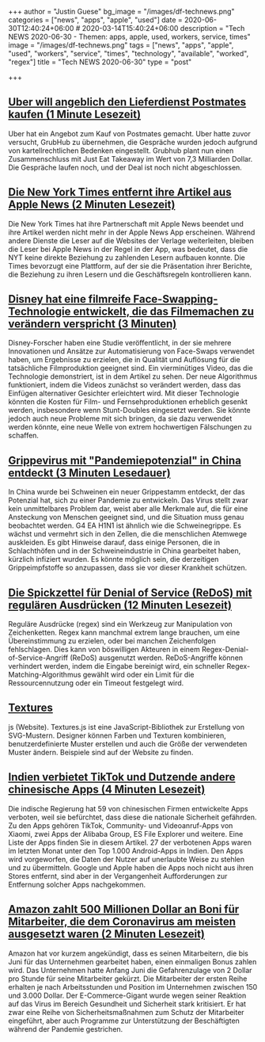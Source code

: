 +++
author = "Justin Guese"
bg_image = "/images/df-technews.png"
categories = ["news", "apps", "apple", "used"]
date = 2020-06-30T12:40:24+06:00 # 2020-03-14T15:40:24+06:00
description = "Tech NEWS 2020-06-30 - Themen: apps, apple, used, workers, service, times"
image = "/images/df-technews.png"
tags = ["news", "apps", "apple", "used", "workers", "service", "times", "technology", "available", "worked", "regex"]
title = "Tech NEWS 2020-06-30"
type = "post"

+++

## [Uber will angeblich den Lieferdienst Postmates kaufen (1 Minute Lesezeit)](https://www.cnet.com/news/uber-reportedly-looking-to-buy-postmates-delivery-service//1/0100017304b75c58-c8bcb212-0632-4be6-9bfb-73cf821ea61c-000000/o-qBrx1WFapxCnBG8yn_HwL7wXfhp1WCb1CenhCRbz8=147)

 Uber hat ein Angebot zum Kauf von Postmates gemacht. Uber hatte zuvor versucht, GrubHub zu übernehmen, die Gespräche wurden jedoch aufgrund von kartellrechtlichen Bedenken eingestellt. Grubhub plant nun einen Zusammenschluss mit Just Eat Takeaway im Wert von 7,3 Milliarden Dollar. Die Gespräche laufen noch, und der Deal ist noch nicht abgeschlossen.

## [Die New York Times entfernt ihre Artikel aus Apple News (2 Minuten Lesezeit)](https://www.engadget.com/new-york-times-leaves-apple-news-app-183623496.html/1/0100017304b75c58-c8bcb212-0632-4be6-9bfb-73cf821ea61c-000000/l7jN5UOCOnQ0aTzXy_I9ePxqtUhJ33NnT4zQl6RaxYo=147)

 Die New York Times hat ihre Partnerschaft mit Apple News beendet und ihre Artikel werden nicht mehr in der Apple News App erscheinen. Während andere Dienste die Leser auf die Websites der Verlage weiterleiten, bleiben die Leser bei Apple News in der Regel in der App, was bedeutet, dass die NYT keine direkte Beziehung zu zahlenden Lesern aufbauen konnte. Die Times bevorzugt eine Plattform, auf der sie die Präsentation ihrer Berichte, die Beziehung zu ihren Lesern und die Geschäftsregeln kontrollieren kann.

## [Disney hat eine filmreife Face-Swapping-Technologie entwickelt, die das Filmemachen zu verändern verspricht (3 Minuten)](https://gizmodo.com/disneys-developed-movie-quality-face-swapping-technolog-1844202003/1/0100017304b75c58-c8bcb212-0632-4be6-9bfb-73cf821ea61c-000000/hOw15FfMn6H7D7p3dUYpFnJDhr-C5P3sqHXjdOPSJjI=147)

 Disney-Forscher haben eine Studie veröffentlicht, in der sie mehrere Innovationen und Ansätze zur Automatisierung von Face-Swaps verwendet haben, um Ergebnisse zu erzielen, die in Qualität und Auflösung für die tatsächliche Filmproduktion geeignet sind. Ein vierminütiges Video, das die Technologie demonstriert, ist in dem Artikel zu sehen. Der neue Algorithmus funktioniert, indem die Videos zunächst so verändert werden, dass das Einfügen alternativer Gesichter erleichtert wird. Mit dieser Technologie könnten die Kosten für Film- und Fernsehproduktionen erheblich gesenkt werden, insbesondere wenn Stunt-Doubles eingesetzt werden. Sie könnte jedoch auch neue Probleme mit sich bringen, da sie dazu verwendet werden könnte, eine neue Welle von extrem hochwertigen Fälschungen zu schaffen.

## [Grippevirus mit "Pandemiepotenzial" in China entdeckt (3 Minuten Lesedauer)](https://www.bbc.com/news/health-53218704/1/0100017304b75c58-c8bcb212-0632-4be6-9bfb-73cf821ea61c-000000/e-DKjWtXng963E-9MdcHCaIaazdSD1wunrEKCzQcqD0=147)

 In China wurde bei Schweinen ein neuer Grippestamm entdeckt, der das Potenzial hat, sich zu einer Pandemie zu entwickeln. Das Virus stellt zwar kein unmittelbares Problem dar, weist aber alle Merkmale auf, die für eine Ansteckung von Menschen geeignet sind, und die Situation muss genau beobachtet werden. G4 EA H1N1 ist ähnlich wie die Schweinegrippe. Es wächst und vermehrt sich in den Zellen, die die menschlichen Atemwege auskleiden. Es gibt Hinweise darauf, dass einige Personen, die in Schlachthöfen und in der Schweineindustrie in China gearbeitet haben, kürzlich infiziert wurden. Es könnte möglich sein, die derzeitigen Grippeimpfstoffe so anzupassen, dass sie vor dieser Krankheit schützen.

## [Die Spickzettel für Denial of Service (ReDoS) mit regulären Ausdrücken (12 Minuten Lesezeit)](https://levelup.gitconnected.com/the-regular-expression-denial-of-service-redos-cheat-sheet-a78d0ed7d865/1/0100017304b75c58-c8bcb212-0632-4be6-9bfb-73cf821ea61c-000000/hZqdQ8NL35gYxnBBw0BnjUfL7_OVNJ3KIpdJK7MYDfU=147)

 Reguläre Ausdrücke (regex) sind ein Werkzeug zur Manipulation von Zeichenketten. Regex kann manchmal extrem lange brauchen, um eine Übereinstimmung zu erzielen, oder bei manchen Zeichenfolgen fehlschlagen. Dies kann von böswilligen Akteuren in einem Regex-Denial-of-Service-Angriff (ReDoS) ausgenutzt werden. ReDoS-Angriffe können verhindert werden, indem die Eingabe bereinigt wird, ein schneller Regex-Matching-Algorithmus gewählt wird oder ein Limit für die Ressourcennutzung oder ein Timeout festgelegt wird.

## [Textures](https://riccardoscalco.it/textures//1/0100017304b75c58-c8bcb212-0632-4be6-9bfb-73cf821ea61c-000000/dm_X6lmMTpzVW0iV4rGoaPrlwQMZbrjzRHgGBqHAs0c=147)

js (Website). Textures.js ist eine JavaScript-Bibliothek zur Erstellung von SVG-Mustern. Designer können Farben und Texturen kombinieren, benutzerdefinierte Muster erstellen und auch die Größe der verwendeten Muster ändern. Beispiele sind auf der Website zu finden.

## [Indien verbietet TikTok und Dutzende andere chinesische Apps (4 Minuten Lesezeit)](https://techcrunch.com/2020/06/29/india-bans-tiktok-dozens-of-other-chinese-apps//1/0100017304b75c58-c8bcb212-0632-4be6-9bfb-73cf821ea61c-000000/squ3NM0MKzhHfjfBiXG_LzXdNdxbhK5s5Pnx-npLAbQ=147)

 Die indische Regierung hat 59 von chinesischen Firmen entwickelte Apps verboten, weil sie befürchtet, dass diese die nationale Sicherheit gefährden. Zu den Apps gehören TikTok, Community- und Videoanruf-Apps von Xiaomi, zwei Apps der Alibaba Group, ES File Explorer und weitere. Eine Liste der Apps finden Sie in diesem Artikel. 27 der verbotenen Apps waren im letzten Monat unter den Top 1.000 Android-Apps in Indien. Den Apps wird vorgeworfen, die Daten der Nutzer auf unerlaubte Weise zu stehlen und zu übermitteln. Google und Apple haben die Apps noch nicht aus ihren Stores entfernt, sind aber in der Vergangenheit Aufforderungen zur Entfernung solcher Apps nachgekommen.

## [Amazon zahlt 500 Millionen Dollar an Boni für Mitarbeiter, die dem Coronavirus am meisten ausgesetzt waren (2 Minuten Lesezeit)](https://www.cnet.com/news/amazon-to-pay-500-million-in-bonuses-for-workers-most-exposed-to-coronavirus//1/0100017304b75c58-c8bcb212-0632-4be6-9bfb-73cf821ea61c-000000/EpDQcBD2TMne3GsAKNkkv_hR-KpoNlooeMJ1A9NFbQY=147)

 Amazon hat vor kurzem angekündigt, dass es seinen Mitarbeitern, die bis Juni für das Unternehmen gearbeitet haben, einen einmaligen Bonus zahlen wird. Das Unternehmen hatte Anfang Juni die Gefahrenzulage von 2 Dollar pro Stunde für seine Mitarbeiter gekürzt. Die Mitarbeiter der ersten Reihe erhalten je nach Arbeitsstunden und Position im Unternehmen zwischen 150 und 3.000 Dollar. Der E-Commerce-Gigant wurde wegen seiner Reaktion auf das Virus im Bereich Gesundheit und Sicherheit stark kritisiert. Er hat zwar eine Reihe von Sicherheitsmaßnahmen zum Schutz der Mitarbeiter eingeführt, aber auch Programme zur Unterstützung der Beschäftigten während der Pandemie gestrichen.

